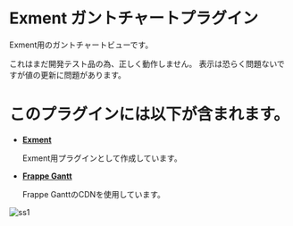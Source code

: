 # Exment ガントチャートプラグイン
Exment用のガントチャートビューです。

これはまだ開発テスト品の為、正しく動作しません。
表示は恐らく問題ないですが値の更新に問題があります。

# このプラグインには以下が含まれます。
- **[Exment](https://github.com/exceedone/exment)**

  Exment用プラグインとして作成しています。

- **[Frappe Gantt](https://github.com/frappe/gantt)**

  Frappe GanttのCDNを使用しています。

![ss1](https://github.com/user-attachments/assets/88be1438-4a9d-4534-a6e6-535c0f2b4e36)

